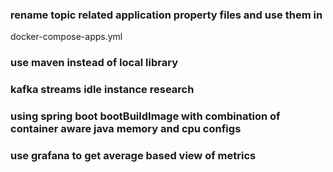 ### rename topic related application property files and use them in 
docker-compose-apps.yml
### use maven instead of local library
### kafka streams idle instance research
### using spring boot bootBuildImage with combination of container aware java memory and cpu configs
### use grafana to get average based view of metrics  
